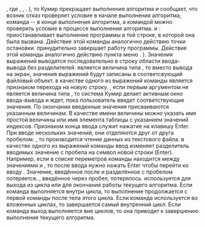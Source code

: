 , где
,
,
.
), то Кумир прекращает выполнение алгоритма и сообщает,
                        что возник отказ
проверяет условие в начале выполнения алгоритма, команда
-- в конце выполнения алгоритма, а командой
можно проверить условие в процессе выполнения алгоритма.
и
:
приостанавливает выполнение программы в той строке, в которой она была вызвана. 
					Действие этой команды аналогично действию точки остановки.
принудительно завершает работу программы. Действие этой команды аналогично действию 
					пункта
меню
.
).
                Значения выражений выводятся последовательно в строку области ввода-вывода без разделителей.
является величина типа
, то вместо вывода на экран, значения выражений будут записаны
                в соответсвующий файловый объект.
в качестве одного из
                выражений команды
является признаком перехода на новую строку.
, если первым аргументом не является
                величина типа
, то система Кумир делает активным окно ввода-вывода
                и ждет, пока пользователь введет соответствующие значения. По окончании введенные значения
                присваиваются указанным величинам. В качестве имени величины можно указать имя
                простой величины или имя элемента таблицы с указанием значений индексов.
                Признаком конца ввода служит нажатие на клавишу Enter. При вводе нескольких значений, они
                отделяются друг от друга пробелом.
, то производится
                чтение данных из текстового файла.
в качестве одного из выражений команды ввод изменяет разделитель 
				вводимых значение с пробела на символ новой строки (Enter). Например, если
в списке переметров 
				команды
находится между значениями
и
, 
				то после ввода
нужно нажать Enter чтобы перейти ко вводу
. 
				Значение, введённое после
и разделённое с
пробелом потеряется.
, введённое через пробел, потерялось.
используется для выхода из цикла или для окончания
            работы текущего алгоритма. Если команда
выполняется внутри
            цикла, то выполнение продолжается с первой команды после тела этого цикла. Если команда
используется во вложенных циклах, то завершается самый внутренний
            цикл. Если команда выход выполняется вне циклов, то она приводит к завершению выполнения текущего
            алгоритма.